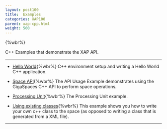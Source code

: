 ```yaml
---
layout: post100
title:  Examples
categories: XAP100
parent: xap-cpp.html
weight: 500
---
```


{%wbr%}

C++ Examples that demonstrate the XAP API.


<hr/>

- [Hello World](./cpp-api-hello-world-example.html){%wbr%}
C++ environment setup and writing a Hello World C++ application.

- [Space API](./cpp-api-usage-example.html){%wbr%}
The API Usage Example demonstrates using the GigaSpaces C++ API to perform space operations.

- [Processing Unit](./cpp-processing-unit-example.html){%wbr%}
The Processing Unit example.

- [Using existing classes](./cpp-writing-existing-class-to-space.html){%wbr%}
This example shows you how to write your own c++ class to the space (as opposed to writing a class that is generated from a XML file).

<hr/>